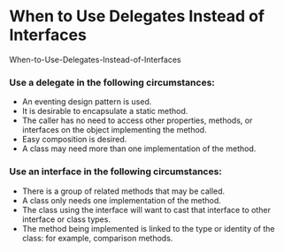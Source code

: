 # When to Use Delegates Instead of Interfaces
When-to-Use-Delegates-Instead-of-Interfaces

### Use a delegate in the following circumstances:
- An eventing design pattern is used.
- It is desirable to encapsulate a static method.
- The caller has no need to access other properties, methods, or interfaces on the object implementing the method.
- Easy composition is desired.
- A class may need more than one implementation of the method.

### Use an interface in the following circumstances:
- There is a group of related methods that may be called.
- A class only needs one implementation of the method.
- The class using the interface will want to cast that interface to other interface or class types.
- The method being implemented is linked to the type or identity of the class: for example, comparison methods.
